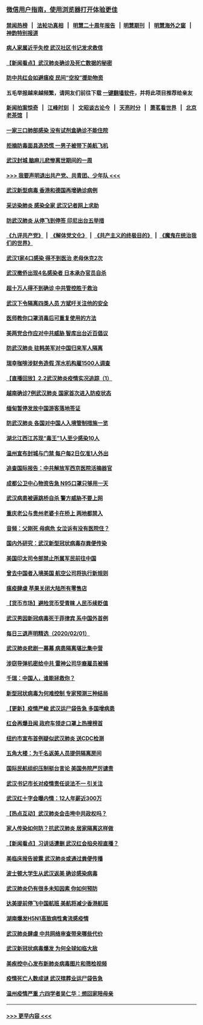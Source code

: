 ### [微信用户指南，使用浏览器打开体验更佳](https://github.com/gfw-breaker/banned-news1/blob/master/indexes/wechat-guide.md?t=0)
#### [禁闻热榜](热点新闻.md?t=0)  &nbsp;&nbsp;|&nbsp;&nbsp; [法轮功真相](https://github.com/gfw-breaker/truth/blob/master/README.md?t=0) &nbsp;&nbsp;|&nbsp;&nbsp; [明慧二十周年报告](https://github.com/gfw-breaker/mh-reports/blob/master/README.md?t=0) &nbsp;&nbsp;|&nbsp;&nbsp;[明慧期刊](https://github.com/gfw-breaker/mh-qikan) &nbsp;&nbsp;|&nbsp;&nbsp; [明慧海外之窗](https://github.com/gfw-breaker/mh-news/blob/master/README.md?t=0) &nbsp;&nbsp;|&nbsp;&nbsp; [神韵特别报道](https://github.com/gfw-breaker/mh-news/blob/master/shenyun.md?t=0)
#### [病人家属近乎失控 武汉社区书记发求救信](../pages/nsc413/n11839621.md?t=02030555) 
#### [【新闻看点】武汉肺炎确诊及死亡数据的秘密](../pages/nsc413/n11839539.md?t=02030555) 
#### [防中共红会如避瘟疫 民间“空投”援助物资](../pages/nsc413/n11839313.md?t=02030555) 
#### 五毛举报越来越频繁，请网友们前往下载 [一键翻墙软件](https://github.com/gfw-breaker/ssr-accounts)，并将此项目推荐给亲友
#### [新闻拍案惊奇](https://github.com/gfw-breaker/banned-news1/blob/master/pages/link4.md) &nbsp;&nbsp;|&nbsp;&nbsp; [江峰时刻](https://github.com/gfw-breaker/banned-news1/blob/master/pages/link4.md) &nbsp;&nbsp;|&nbsp;&nbsp; [文昭谈古论今](https://github.com/gfw-breaker/banned-news1/blob/master/pages/link4.md) &nbsp;&nbsp;|&nbsp;&nbsp; [天亮时分](https://github.com/gfw-breaker/banned-news1/blob/master/pages/link4.md) &nbsp;&nbsp;|&nbsp;&nbsp; [萧茗看世界](https://github.com/gfw-breaker/banned-news1/blob/master/pages/link4.md) &nbsp;&nbsp;|&nbsp;&nbsp; [北京老茶馆](https://github.com/gfw-breaker/banned-news1/blob/master/pages/link4.md) &nbsp;&nbsp;|&nbsp;&nbsp; 
#### [一家三口肺部感染 没有试剂盒确诊不能住院](../pages/nsc413/n11839581.md?t=02030555) 
#### [拒摘防毒面具造恐慌 一男子被带下美航飞机](../pages/nsc413/n11839455.md?t=02030555) 
#### [武汉封城 脑麻儿悲惨离世期间的一周](../pages/nsc413/n11839378.md?t=02030555) 
#### [>>> 我要声明退出共产党、共青团、少年队 <<<](https://github.com/begood0513/goodnews/blob/master/quit/letter.md) 
#### [武汉新型病毒 香港和德国再增确诊病例](../pages/nsc413/n11839381.md?t=02030555) 
#### [采访染肺炎 感染全家 武汉记者网上求助](../pages/nsc413/n11839411.md?t=02030555) 
#### [防武汉肺炎 从停飞到停签 印尼出台五举措](../pages/nsc413/n11839282.md?t=02030555) 
#### [《九评共产党》](https://github.com/begood0513/9ping.md/blob/master/README.md) &nbsp;|&nbsp; [《解体党文化》](../../../../jtdwh.md/blob/master/README.md)  &nbsp;|&nbsp; [《共产主义的终极目的》](../../../../gczydzjmd.md/blob/master/README.md) &nbsp;|&nbsp; [《魔鬼在统治我们的世界》](../../../../mgztzwmdsj.md/blob/master/README.md) 
#### [武汉1家4口感染 得不到医治 老母休克2次](../pages/nsc413/n11839277.md?t=02030555) 
#### [武汉撤侨出现4名感染者 日本承办官员自杀](../pages/nsc413/n11839044.md?t=02030555) 
#### [超十万人得不到确诊 中共管控胜于救治](../pages/nsc413/n11838462.md?t=02030555) 
#### [武汉下令隔离四类人员 方斌吁关注他的安全](../pages/nsc413/n11838878.md?t=02030555) 
#### [医师教你口罩消毒后可重复使用的方法](../pages/nsc413/n11839225.md?t=02030555) 
#### [美两党合作应对中共威胁 智库出台近百倡议](../pages/nsc413/n11838437.md?t=02030555) 
#### [防武汉肺炎 驻韩美军对中国归来军人隔离](../pages/nsc413/n11838970.md?t=02030555) 
#### [瑞幸咖啡涉财务造假 浑水机构雇1500人调查](../pages/nsc413/n11838486.md?t=02030555) 
#### [【直播回放】2.2武汉肺炎疫情实况追踪（1）](../pages/nsc413/n11838871.md?t=02030555) 
#### [越南确诊7例武汉肺炎 国家首次进入防疫状态](../pages/nsc413/n11838860.md?t=02030555) 
#### [缅甸暂停发放中国游客落地签证](../pages/nsc413/n11838730.md?t=02030555) 
#### [防武汉肺炎 各国对中国人入境管制措施一览](../pages/nsc413/n11838726.md?t=02030555) 
#### [湖北江西江苏现“毒王”1人至少感染10人](../pages/nsc413/n11838670.md?t=02030555) 
#### [温州宣布封城与门禁 每户每2日仅准1人外出](../pages/nsc413/n11838748.md?t=02030555) 
#### [追查国际报告：中共解放军西京医院活摘器官](../pages/nsc413/n11838359.md?t=02030555) 
#### [成都公卫中心物资告急 N95口罩只够用一天](../pages/nsc413/n11834896.md?t=02030555) 
#### [武汉病患被逼跳桥自杀 警方威胁不要上网](../pages/nsc413/n11838521.md?t=02030555) 
#### [重庆老公与贵州老婆卡在桥上 两地都禁入](../pages/nsc413/n11838677.md?t=02030555) 
#### [音频：父刚死 母病危 女泣诉有没有医院住？](../pages/nsc413/n11838501.md?t=02030555) 
#### [国内外研究：武汉新型冠状病毒存粪便传染](../pages/nsc413/n11838353.md?t=02030555) 
#### [美国印太司令部禁止所属军民前往中国](../pages/nsc413/n11838418.md?t=02030555) 
#### [曾去中国者入境美国 航空公司将执行新规则](../pages/nsc413/n11838375.md?t=02030555) 
#### [瘟疫肆虐 苹果关闭大陆所有零售店](../pages/nsc413/n11838235.md?t=02030555) 
#### [【货币市场】避险货币受青睐 人民币续贬值](../pages/nsc413/n11838086.md?t=02030555) 
#### [武汉男因新冠病毒死于菲律宾 系中国外首例](../pages/nsc413/n11838247.md?t=02030555) 
#### [每日三退声明精选（2020/02/01）](../pages/nsc413/n11838281.md?t=02030555) 
#### [武汉肺炎悲剧一幕幕 病患隔离堪比集中营](../pages/nsc413/n11838047.md?t=02030555) 
#### [涉窃导弹机密给中共 雷神公司华裔雇员被捕](../pages/nsc413/n11838129.md?t=02030555) 
#### [千瑞：中国人，谁能拯救你？](../pages/nsc413/n11838069.md?t=02030555) 
#### [新型冠状病毒为何难控制 专家预测三种结局](../pages/nsc413/n11838002.md?t=02030555) 
#### [【更新】疫情严峻 武汉运尸袋告急 多国增病患](../pages/nsc413/n11801312.md?t=02030555) 
#### [红会再爆丑闻 政府车领走口罩上热搜榜首](../pages/nsc413/n11837825.md?t=02030555) 
#### [纽约市宣布首例疑似武汉肺炎 送CDC检测](../pages/nsc413/n11837852.md?t=02030555) 
#### [五角大楼：为千名返美人员提供隔离房间](../pages/nsc413/n11837831.md?t=02030555) 
#### [国际民航组织压制挺台言论 美国务院严厉谴责](../pages/nsc413/n11837791.md?t=02030555) 
#### [武汉书记市长对疫情责任说法不一 引关注](../pages/nsc413/n11837546.md?t=02030555) 
#### [武汉红十字会曝内情：12人年薪近300万](../pages/nsc413/n11837677.md?t=02030555) 
#### [【热点互动】武汉肺炎会击垮中共政权吗？](../pages/nsc413/n11837779.md?t=02030555) 
#### [家人传染如何防？抗武汉肺炎 居家隔离这样做](../pages/nsc413/n11837622.md?t=02030555) 
#### [【新闻看点】习讲话遭删 武汉红会掐央视直播？](../pages/nsc413/n11837573.md?t=02030555) 
#### [美临床报告披露 武汉肺炎或通过粪便传播](../pages/nsc413/n11837626.md?t=02030555) 
#### [波士顿大学生从武汉返美 确诊感染病毒](../pages/nsc413/n11837580.md?t=02030555) 
#### [武汉肺炎仍有很多未知因素 你如何预防](../pages/nsc413/n11837666.md?t=02030555) 
#### [达美提前停飞中国航班 美航将减少香港航班](../pages/nsc413/n11837649.md?t=02030555) 
#### [湖南爆发H5N1高致病性禽流感疫情](../pages/nsc413/n11837648.md?t=02030555) 
#### [武汉肺炎肆虐 中共网络审查带来哪些代价](../pages/nsc413/n11837510.md?t=02030555) 
#### [武汉新冠状病毒爆发 为何全球如临大敌](../pages/nsc413/n11837564.md?t=02030555) 
#### [美疾控中心发布新肺炎病毒图片和筛检视频](../pages/nsc413/n11837491.md?t=02030555) 
#### [疫情死亡人数成谜 武汉殡葬业运尸袋告急](../pages/nsc413/n11837536.md?t=02030555) 
#### [温州疫情严重 六四学者吴仁华：想回家陪母亲](../pages/nsc413/n11837505.md?t=02030555) 

----
#### [ >>> 更早内容 <<< ](../indexes/nsc413-earlier.md)

